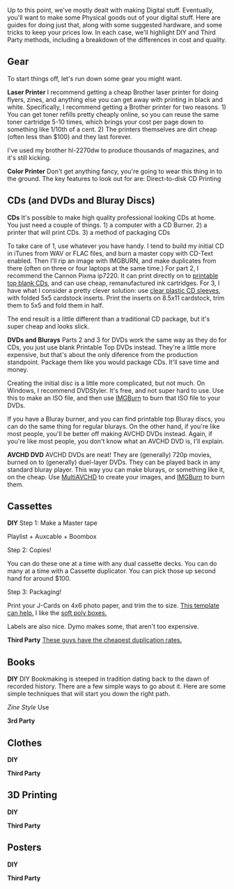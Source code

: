 Up to this point, we've mostly dealt with making Digital stuff. Eventually, you'll want to make some Physical goods out of your digital stuff. Here are guides for doing just that, along with some suggested hardware, and some tricks to keep your prices low. In each case, we'll highlight DIY and Third Party methods, including a breakdown of the differences in cost and quality.

## Gear 
To start things off, let's run down some gear you might want. 

**Laser Printer**
I recommend getting a cheap Brother laser printer for doing flyers, zines, and anything else you can get away with printing in black and white. Specifically, I recommend getting a Brother printer for two reasons. 1) You can get toner refills pretty cheaply online, so you can reuse the same toner cartridge 5-10 times, which brings your cost per page down to something like 1/10th of a cent. 2) The printers themselves are dirt cheap (often less than $100) and they last forever. 

I've used my brother hl-2270dw to produce thousands of magazines, and it's still kicking. 

**Color Printer** 
Don't get anything fancy, you're going to wear this thing in to the ground. The key features to look out for are: Direct-to-disk CD Printing 



## CDs (and DVDs and Bluray Discs)

**CDs**
It's possible to make high quality professional looking CDs at home. You just need a couple of things. 1) a computer with a CD Burner. 2) a printer that will print CDs. 3) a method of packaging CDs

To take care of 1, use whatever you have handy. I tend to build my initial CD in iTunes from WAV or FLAC files, and burn a master copy with CD-Text enabled. Then I'll rip an image with IMGBURN, and make duplicates from there (often on three or four laptops at the same time.) For part 2, I recommend the Cannon Pixma ip7220. It can print directly on to [printable top blank CDs](https://www.amazon.com/Smartbuy-Inkjet-Printable-Recordable-100-Disc/dp/B00KD11JW4/ref=sr_1_1?ie=UTF8&qid=1483846420&sr=8-1&keywords=printable+top+CDs), and can use cheap, remanufactured ink cartridges. For 3, I have what I consider a pretty clever solution: use [clear plastic CD sleeves](https://www.amazon.com/Maxtek-Transparent-Plastic-Envelope-thickness/dp/B00S05R5QY/ref=sr_1_1?ie=UTF8&qid=1483846472&sr=8-1&keywords=plastic+CD+sleeves), with folded 5x5 cardstock inserts. Print the inserts on 8.5x11 cardstock, trim them to 5x5 and fold them in half. 

The end result is a little different than a traditional CD package, but it's super cheap and looks slick. 

**DVDs and Blurays**
Parts 2 and 3 for DVDs work the same way as they do for CDs, you just use blank Printable Top DVDs instead. They're a little more expensive, but that's about the only diference from the production standpoint. Package them like you would package CDs. It'll save time and money. 

Creating the initial disc is a little more complicated, but not much. On Windows, I recommend DVDStyler. It's free, and not super hard to use. Use this to make an ISO file, and then use [IMGBurn](http://www.imgburn.com/) to burn that ISO file to your DVDs. 

If you have a Bluray burner, and you can find printable top Bluray discs, you can do the same thing for regular blurays. On the other hand, if you're like most people, you'll be better off making AVCHD DVDs instead. Again, if you're like most people, you don't know what an AVCHD DVD is, I'll explain. 

**AVCHD DVD** 
AVCHD DVDs are neat! They are (generally) 720p movies, burned on to (generally) duel-layer DVDs. They can be played back in any standard bluray player. This way you can make blurays, or something like it, on the cheap. Use [MultiAVCHD](http://multiavchd.deanbg.com/tutorial.php#download) to create your images, and [IMGBurn](http://www.imgburn.com/) to burn them.  

## Cassettes

**DIY**
Step 1: Make a Master tape 

Playlist + Auxcable + Boombox 

Step 2: Copies! 

You can do these one at a time with any dual cassette decks. You can do many at a time with a Cassette duplicator. You can pick those up second hand for around $100. 

Step 3: Packaging! 

Print your J-Cards on 4x6 photo paper, and trim the to size. [This template can help.](https://www.duplication.ca/printspecs/k7insertspecs.htm) I like the [soft poly boxes.](https://www.deltamedia.com/1CSPB1.html?leftmenu=mediasuppliesnav&id=hoALnMSq)

Labels are also nice. Dymo makes some, that aren't too expensive. 

**Third Party**
[These guys have the cheapest duplication rates.](http://nationalaudiocompany.com/Cassette-Duplication-C14001181.aspx)


## Books

**DIY**
DIY Bookmaking is steeped in tradition dating back to the dawn of recorded history. There are a few simple ways to go about it. Here are some simple techniques that will start you down the right path. 

*Zine Style*
Use 


**3rd Party**

## Clothes

**DIY**

**Third Party**

## 3D Printing

**DIY**

**Third Party**

## Posters

**DIY**

**Third Party**
